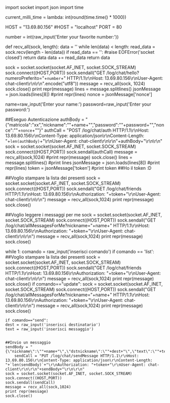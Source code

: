 import socket
import json
import time

current_milli_time = lambda: int(round(time.time() * 1000))


HOST = "13.69.80.156"
#HOST = "localhost"
PORT = 80

number = int(raw_input('Enter your favorite number:'))

def recv_all(sock, length):
    data = ''
    while len(data) < length:
        read_data = sock.recv(length - len(data))
        if read_data == '':
            #raise EOFError('socket closed')
            return data
        data += read_data
    return data


sock = socket.socket(socket.AF_INET, socket.SOCK_STREAM)
sock.connect((HOST,PORT))
sock.sendall("GET /log/chat/hello?numeroPreferito="+`number`+" HTTP/1.1\r\nHost: 13.69.80.156\r\nUser-Agent: chat-client\r\n\r\n".encode("utf8"))
message = recv_all(sock, 1024)
sock.close()
print repr(message)
lines = message.splitlines()
jsonMessage = json.loads(lines[8])
#print repr(lines)
nonce = jsonMessage['nonce']

name=raw_input('Enter your name:')
password=raw_input('Enter your password:')

##Eseguo Autenticazione
authBody = "{\"matricola\":\"xx\",\"nickname\":\""+name+"\",\"password\":\""+password+"\",\"nonce\":\""+`nonce`+"\"}"
authCall = "POST /log/chat/auth HTTP/1.1\r\nHost: 13.69.80.156\r\nContent-Type: application/json\r\nContent-Length: "+`len(authBody)`+"\r\nUser-Agent: chat-client\r\n\r\n"+authBody+"\r\n\r\n"
sock = socket.socket(socket.AF_INET, socket.SOCK_STREAM)
sock.connect((HOST,PORT))
sock.sendall(authCall)
message = recv_all(sock,1024)
#print repr(message)
sock.close()
lines = message.splitlines()
#print lines
jsonMessage = json.loads(lines[8])
#print repr(lines)
token = jsonMessage['token']
#print token
##Ho il token :D



##Voglio stampare la lista dei presenti
sock = socket.socket(socket.AF_INET, socket.SOCK_STREAM)
sock.connect((HOST,PORT))
sock.sendall("GET /log/chat/friends HTTP/1.1\r\nHost: 13.69.80.156\r\nAuthorization: "+token+"\r\nUser-Agent: chat-client\r\n\r\n")
message = recv_all(sock,1024)
print repr(message)
sock.close()



##Voglio leggere i messaggi per me
sock = socket.socket(socket.AF_INET, socket.SOCK_STREAM)
sock.connect((HOST,PORT))
sock.sendall("GET /log/chat/allMessagesForMe?nickname="+name+" HTTP/1.1\r\nHost: 13.69.80.156\r\nAuthorization: "+token+"\r\nUser-Agent: chat-client\r\n\r\n")
message = recv_all(sock,1024)
print repr(message)
sock.close()

while 1:
    comando = raw_input('inserisci comando')
    if comando == 'list':
	##Voglio stampare la lista dei presenti
	sock = socket.socket(socket.AF_INET, socket.SOCK_STREAM)
	sock.connect((HOST,PORT))
	sock.sendall("GET /log/chat/friends HTTP/1.1\r\nHost: 13.69.80.156\r\nAuthorization: "+token+"\r\nUser-Agent: chat-client\r\n\r\n")
	message = recv_all(sock,1024)
	print repr(message)
	sock.close()
    if comando=="update":
	sock = socket.socket(socket.AF_INET, socket.SOCK_STREAM)
	sock.connect((HOST,PORT))
	sock.sendall("GET /log/chat/allMessagesForMe?nickname="+name+" HTTP/1.1\r\nHost: 13.69.80.156\r\nAuthorization: "+token+"\r\nUser-Agent: chat-client\r\n\r\n")
	message = recv_all(sock,1024)
	print repr(message)
	sock.close()

    if comando=="send":
	dest = raw_input('inserisci destinatario')
	text = raw_input('inserisci messaggio')


	##Invio un messaggio
	sendBody = "{\"nickname\":\""+name+"\",\"dstnickname\":\""+dest+"\",\"text\":\""+text+"\",\"timestamp\":1234}"
        sendCall = "PUT /log/chat/sendMessage HTTP/1.1\r\nHost: 13.69.80.156\r\nContent-Type: application/json\r\nContent-Length: "+`len(sendBody)`+"\r\nAuthorization: "+token+"\r\nUser-Agent: chat-client\r\n\r\n"+sendBody+"\r\n\r\n"
	sock = socket.socket(socket.AF_INET, socket.SOCK_STREAM)
	sock.connect((HOST,PORT))
	sock.sendall(sendCall)
	message = recv_all(sock,1024)
	print repr(message)
	sock.close()


